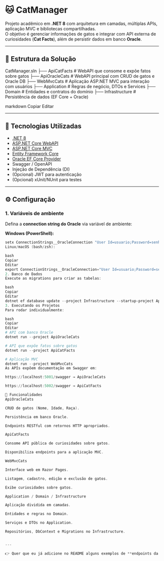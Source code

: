 ﻿# 🐱 CatManager

Projeto acadêmico em **.NET 8** com arquitetura em camadas, múltiplas APIs, aplicação MVC e bibliotecas compartilhadas.  
O objetivo é gerenciar informações de gatos e integrar com API externa de curiosidades (**Cat Facts**), além de persistir dados em banco **Oracle**.

---

## 📂 Estrutura da Solução

CatManager.sln
├── ApiCatFacts # WebAPI que consome e expõe fatos sobre gatos
├── ApiOracleCats # WebAPI principal com CRUD de gatos e Oracle DB
├── WebMvcCats # Aplicação ASP.NET MVC para interação com usuários
├── Application # Regras de negócio, DTOs e Services
├── Domain # Entidades e contratos do domínio
├── Infrastructure # Persistência de dados (EF Core + Oracle)

markdown
Copiar
Editar

---

## 🚀 Tecnologias Utilizadas
- [.NET 8](https://dotnet.microsoft.com/)
- [ASP.NET Core WebAPI](https://learn.microsoft.com/aspnet/core/web-api)
- [ASP.NET Core MVC](https://learn.microsoft.com/aspnet/core/mvc)
- [Entity Framework Core](https://learn.microsoft.com/ef/core)
- [Oracle EF Core Provider](https://www.nuget.org/packages/Oracle.EntityFrameworkCore)
- Swagger / OpenAPI
- Injeção de Dependência (DI)
- (Opcional) JWT para autenticação
- (Opcional) xUnit/NUnit para testes

---

## ⚙️ Configuração

### 1. Variáveis de ambiente
Defina a **connection string do Oracle** via variável de ambiente:

**Windows (PowerShell):**
```powershell
setx ConnectionStrings__OracleConnection "User Id=usuario;Password=senha;Data Source=//oracle.fiap.com.br:1521/orcl"
Linux/macOS (bash/zsh):

bash
Copiar
Editar
export ConnectionStrings__OracleConnection="User Id=usuario;Password=senha;Data Source=//oracle.fiap.com.br:1521/orcl"
2. Banco de Dados
Execute as migrations para criar as tabelas:

bash
Copiar
Editar
dotnet ef database update --project Infrastructure --startup-project ApiOracleCats
3. Executando os Projetos
Para rodar individualmente:

bash
Copiar
Editar
# API com banco Oracle
dotnet run --project ApiOracleCats

# API que expõe fatos sobre gatos
dotnet run --project ApiCatFacts

# Aplicação MVC
dotnet run --project WebMvcCats
As APIs expõem documentação em Swagger em:

https://localhost:5001/swagger → ApiOracleCats

https://localhost:5002/swagger → ApiCatFacts

📌 Funcionalidades
ApiOracleCats

CRUD de gatos (Nome, Idade, Raça).

Persistência em banco Oracle.

Endpoints RESTful com retornos HTTP apropriados.

ApiCatFacts

Consome API pública de curiosidades sobre gatos.

Disponibiliza endpoints para a aplicação MVC.

WebMvcCats

Interface web em Razor Pages.

Listagem, cadastro, edição e exclusão de gatos.

Exibe curiosidades sobre gatos.

Application / Domain / Infrastructure

Aplicação dividida em camadas.

Entidades e regras no Domain.

Serviços e DTOs no Application.

Repositórios, DbContext e Migrations no Infrastructure.


---

👉 Quer que eu já adicione no README alguns exemplos de **endpoints da ApiOracleCats** (ex.: `GET /api/cats`, `POST /api/cats`) para documentar o CRUD?
